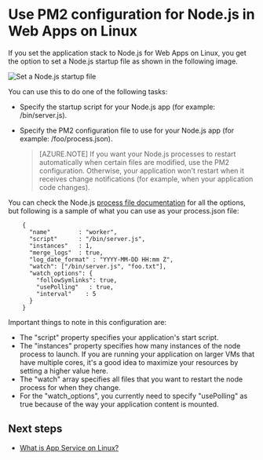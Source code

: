 <!-- not suitable for Mooncake -->

<properties
    pageTitle="Using PM2 configuration for Node.js in Web Apps on Linux | Azure"
    description="Using PM2 configuration for Node.js in Web Apps on Linux"
    keywords="azure app service, web app, nodejs, pm2, linux, oss"
    services="app-service"
    documentationcenter=""
    author="naziml"
    manager="wpickett"
    editor="" />
<tags
    ms.assetid="fb420f32-6d74-49c7-992f-0ed5616e66e7"
    ms.service="app-service"
    ms.workload="na"
    ms.tgt_pltfrm="na"
    ms.devlang="na"
    ms.topic="article"
    ms.date="10/10/2016"
    wacn.date=""
    ms.author="naziml" />

# Use PM2 configuration for Node.js in Web Apps on Linux
If you set the application stack to Node.js for Web Apps on Linux, you get the option to set a Node.js startup file as shown in the following image.

![Set a Node.js startup file][1]

You can use this to do one of the following tasks:

* Specify the startup script for your Node.js app (for example: /bin/server.js).
* Specify the PM2 configuration file to use for your Node.js app (for example: /foo/process.json).
  
  > [AZURE.NOTE]
  > If you want your Node.js processes to restart automatically when certain files are modified, use the PM2 configuration. Otherwise, your application won't restart when it receives change notifications (for example, when your application code changes).
  > 
  > 

You can check the Node.js [process file documentation](http://pm2.keymetrics.io/docs/usage/application-declaration/) for all the options, but following is a sample of what you can use as your process.json file:

        {
          "name"        : "worker",
          "script"      : "/bin/server.js",
          "instances"   : 1,
          "merge_logs"  : true,
          "log_date_format" : "YYYY-MM-DD HH:mm Z",
          "watch": ["/bin/server.js", "foo.txt"],
          "watch_options": {
            "followSymlinks": true,
            "usePolling"   : true,
            "interval"    : 5
          }
        }

Important things to note in this configuration are:

* The "script" property specifies your application's start script.
* The "instances" property specifies how many instances of the node process to launch. If you are running your application on larger VMs that have multiple cores, it's a good idea to maximize your resources by setting a higher value here.
* The "watch" array specifies all files that you want to restart the node process for when they change.
* For the "watch_options", you currently need to specify "usePolling" as true because of the way your application content is mounted.

## Next steps
* [What is App Service on Linux?](/documentation/articles/app-service-linux-intro/)

<!--Image references-->
[1]: ./media/app-service-linux-using-nodejs-pm2/nodejs-startup-file.png
